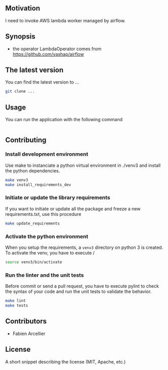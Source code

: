 ## Motivation

I need to invoke AWS lambda worker managed by airflow.

## Synopsis

* the operator LambdaOperator comes from https://github.com/yashap/airflow

## The latest version

You can find the latest version to ...

```bash
git clone ...
```

## Usage

You can run the application with the following command

```python

```

## Contributing

### Install development environment

Use make to instanciate a python virtual environment in ./venv3 and install the
python dependencies.

```bash
make venv3
make install_requirements_dev
```

### Initiate or update the library requirements

If you want to initiate or update all the package and freeze a new requirements.txt, use
this procedure

```bash
make update_requirements
```

### Activate the python environment

When you setup the requirements, a `venv3` directory on python 3 is created.
To activate the venv, you have to execute /

```bash
source venv3/bin/activate
```

### Run the linter and the unit tests

Before commit or send a pull request, you have to execute pylint to check the syntax
of your code and run the unit tests to validate the behavior.

```bash
make lint
make tests
```

## Contributors

* Fabien Arcellier

## License

A short snippet describing the license (MIT, Apache, etc.)
